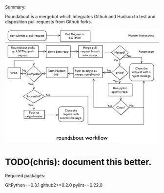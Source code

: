 Summary:

Roundabout is a mergebot which integrates Github and Hudson to test and disposition pull requests from Github forks.

![roundabout workflow](https://github.com/ChristopherMacGown/roundabout/raw/master/roundabout.png)



# TODO(chris): document this better.



Required packages:

GitPython==0.3.1
github2>=0.2.0
pylint==0.22.0

